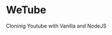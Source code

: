 # WeTube

Cloninig Youtube with Vanilla and NodeJS

<!--
# Websites VS Webapps
- Websites: 컨텐츠를 생산하는 것이 아닌 단순히 소비하는 경우, 무언가 만들어 내지 않는, 인터렉티브 요소가 없는

- Webapps: 인터렉티브 요소가 있는

---

# NodeJS
브라우저 밖의 Javascript

## NodeJS 사용하는 경우
백엔드, 서버 빌드해야하는 경우

> [JS는 하드웨어, 하드코어한 처리를 위해 설계된 언어가 아님]

> 많은 데이터를 다뤄야하는 것에 최적화

### dependencies
프로젝트가 실행되려면 필요한 요소를 포함

### devDependencies
프로젝트의 실행과 관련없는 것을 설치하고 싶다면 혹은 개발의 편의를 위한 요소를 포함

--- 

# Server
Connection - Listen - File 처리 - html 저장 - 데이터베이스 저장 - Form 데이터

## Express
NodeJS에서 작동하는 프레임워크

### Middleware
처리가 끝날 때까지 연결되어있는 함수

Express에서 모든 Route와 Connection을 다루는 건 request,response, next를 가지고있다.

위치에 따른 사용법이 달라질 수 있다.

#### Morgan
logging에 도움을 주는 Middleware

- "tiny": GET / 304 - - 0.839 ms

- "combined": ::1 - - [02/Mar/2019:07:40:59 +0000] "GET / HTTP/1.1" 304 - "-" "Mozilla/5.0 (Windows NT 10.0; Win64; x64) AppleWebKit/537.36 (KHTML, like Gecko) Chrome/72.0.3626.109 Safari/537.36"

- "common": ::1 - - [02/Mar/2019:07:41:21 +0000] "GET / HTTP/1.1" 304 -

- "dev": GET / 304 9.825 ms - -

#### Helmet
NodeJS 앱의 보안에 도움을 주는 Middleware

Helmet을 이용하면 HTTP 헤더를 적절히 설정하여 몇 가지 잘 알려진 웹 취약성으로부터 앱을 보호할 수 있다.

#### body-parser / cookie-parser


1. 미들웨어 - 하나의 함수를 통해서만 요청이 흘러가는 node.js와 대조적으로, 함수를 효과적으로 배열하는 미들웨어 스택이 있음.

2. 라우팅 - HTTP메서드(get,post,put,delete...)로 특정 URL을 방문할 때만 함수가 호출됨.

3. 요청/응답 개체에 대한 확장 - response.redirect(...) 나 response.sendFile(...) 처럼 확장 가능.

4. 뷰 - 뷰를 사용해서 HTML을 동적으로 렌더링할 수 있음. (뷰템플릿 pug, ejs 등)
---

## Babel
최신 자바스크립트를 이전 Javascript 코드로 변환

> npm i @babel/node @babel/preset-env @babel/core
```
# package.josn
...
"scripts": {
    "start": "nodemon --exec babel-node index.js --delay 2"
}
```
- --delay 2: nodemon이 두번씩 실행되는 것을 방지, babel이 translate되기 전에 한번, 변역 후에 한번 일어나기에..

---

## Database

### SQL

### NoSQL

---

> npm i dotenv

> npm i multer : file URL 생성 
-->